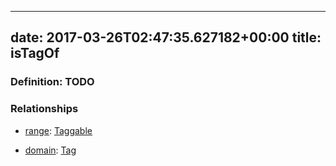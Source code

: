 
---
date: 2017-03-26T02:47:35.627182+00:00
title: isTagOf
---
### Definition: TODO

### Relationships

* [range](http://www.w3.org/2000/01/rdf-schema#range): [Taggable](https://brickschema.org/schema/1.0/BrickFrame#Taggable)

* [domain](http://www.w3.org/2000/01/rdf-schema#domain): [Tag](https://brickschema.org/schema/1.0/BrickFrame#Tag)
